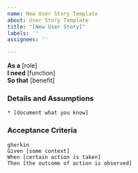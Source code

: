 ```yaml
---
name: New User Story Template
about: User Story Template
title: "[New User Story]"
labels: ''
assignees: ''

---
```


**As a** [role]  
**I need** [function]  
**So that** [benefit]  
      
      
### Details and Assumptions
    * [document what you know]      

### Acceptance Criteria     
    gherkin 
    Given [some context]
    When [certain action is taken]
    Then [the outcome of action is observed]